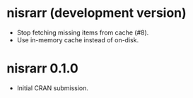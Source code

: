 # nisrarr (development version)

* Stop fetching missing items from cache (#8).
* Use in-memory cache instead of on-disk.

# nisrarr 0.1.0

* Initial CRAN submission.
